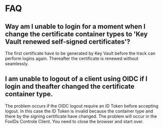 # FAQ

## Way am I unable to login for a moment when I change the certificate container types to 'Key Vault renewed self-signed certificates'?
The first certificate have to be generated by Key Vault before the track can perform logins again. Thereafter the certificate is renewed without seamlessly.

## I am unable to logout of a client using OIDC if I login and theafter changed the certificate container type.
The problem occurs if the OIDC logout require an ID Token before accepting logout. In this case the ID Token is invalid because the container type and there by the signing certificate have changed.
The problem will occur in the FoxIDs Controle Client. You need to close the browser and start over.

